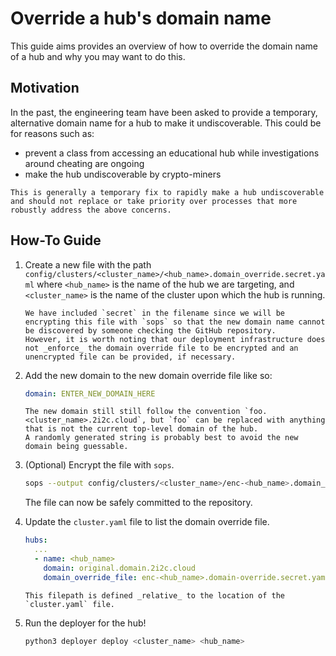 # Override a hub's domain name

This guide aims provides an overview of how to override the domain name of a hub and why you may want to do this.

## Motivation

In the past, the engineering team have been asked to provide a temporary, alternative domain name for a hub to make it undiscoverable.
This could be for reasons such as:

- prevent a class from accessing an educational hub while investigations around cheating are ongoing
- make the hub undiscoverable by crypto-miners

```{danger}
This is generally a temporary fix to rapidly make a hub undiscoverable and should not replace or take priority over processes that more robustly address the above concerns.
```

## How-To Guide

1. Create a new file with the path `config/clusters/<cluster_name>/<hub_name>.domain_override.secret.yaml` where `<hub_name>` is the name of the hub we are targeting, and `<cluster_name>` is the name of the cluster upon which the hub is running.
   ```{note}
   We have included `secret` in the filename since we will be encrypting this file with `sops` so that the new domain name cannot be discovered by someone checking the GitHub repository.
   However, it is worth noting that our deployment infrastructure does not _enforce_ the domain override file to be encrypted and an unencrypted file can be provided, if necessary.
   ```
2. Add the new domain to the new domain override file like so:

   ```yaml
   domain: ENTER_NEW_DOMAIN_HERE
   ```

   ```{note}
   The new domain still still follow the convention `foo.<cluster_name>.2i2c.cloud`, but `foo` can be replaced with anything that is not the current top-level domain of the hub.
   A randomly generated string is probably best to avoid the new domain being guessable.
   ```
3. (Optional) Encrypt the file with `sops`.

   ```bash
   sops --output config/clusters/<cluster_name>/enc-<hub_name>.domain_override.secret.yaml --encrypt config/clusters/<cluster_name>/<hub_name>.domain_override.secret.yaml
   ```

   The file can now be safely committed to the repository.
4. Update the `cluster.yaml` file to list the domain override file.

   ```yaml
   hubs:
     ...
     - name: <hub_name>
       domain: original.domain.2i2c.cloud
       domain_override_file: enc-<hub_name>.domain-override.secret.yaml
   ```

   ```{note}
   This filepath is defined _relative_ to the location of the `cluster.yaml` file.
   ```

5. Run the deployer for the hub!

   ```bash
   python3 deployer deploy <cluster_name> <hub_name>
   ```

